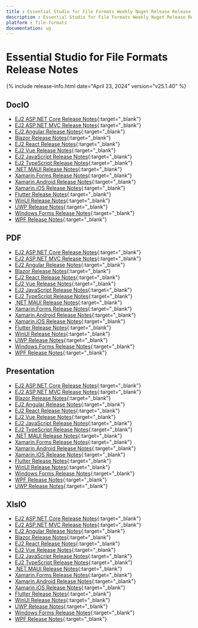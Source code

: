 ```yaml
---
title : Essential Studio for File Formats Weekly Nuget Release Release Notes  
description : Essential Studio for File Formats Weekly Nuget Release Release Notes  
platform : file-formats
documentation: ug
---
```


# Essential Studio for File Formats  Release Notes  

{% include release-info.html date="April 23, 2024" version="v25.1.40" %} 


## DocIO

* [EJ2 ASP.NET Core Release Notes](https://ej2.syncfusion.com/aspnetcore/documentation/release-notes/25.1.41#docio){:target="_blank"}
* [EJ2 ASP.NET MVC Release Notes](https://ej2.syncfusion.com/aspnetmvc/documentation/release-notes/25.1.41#docio){:target="_blank"}
* [EJ2 Angular Release Notes](https://ej2.syncfusion.com/angular/documentation/release-notes/25.1.41#docio){:target="_blank"}
* [Blazor Release Notes](https://blazor.syncfusion.com/documentation/release-notes/25.1.41#docio){:target="_blank"}
* [EJ2 React Release Notes](https://ej2.syncfusion.com/react/documentation/release-notes/25.1.41#docio){:target="_blank"}
* [EJ2 Vue  Release Notes](https://ej2.syncfusion.com/vue/documentation/release-notes/25.1.41#docio){:target="_blank"}
* [EJ2 JavaScript Release Notes](https://ej2.syncfusion.com/javascript/documentation/release-notes/25.1.41#docio){:target="_blank"}
* [EJ2 TypeScript Release Notes](https://ej2.syncfusion.com/documentation/release-notes/25.1.41#docio){:target="_blank"}
* [.NET MAUI Release Notes](/maui/release-notes/v25.1.40#docio){:target="_blank"}
* [Xamarin.Forms Release Notes](/xamarin/release-notes/v25.1.40#docio){:target="_blank"}
* [Xamarin.Android Release Notes](/xamarin-android/release-notes/v25.1.40#docio){:target="_blank"}
* [Xamarin.iOS Release Notes](/xamarin-ios/release-notes/v25.1.40#docio){:target="_blank"}
* [Flutter Release Notes](/flutter/release-notes/v25.1.40#docio){:target="_blank"}
* [WinUI Release Notes](/winui/release-notes/v25.1.40#docio){:target="_blank"}
* [UWP Release Notes](/uwp/release-notes/v25.1.40#docio){:target="_blank"}
* [Windows Forms Release Notes](/windowsforms/release-notes/v25.1.40#docio){:target="_blank"}
* [WPF Release Notes](/wpf/release-notes/v25.1.40#docio){:target="_blank"}



## PDF

* [EJ2 ASP.NET Core Release Notes](https://ej2.syncfusion.com/aspnetcore/documentation/release-notes/25.1.41#pdf){:target="_blank"}
* [EJ2 ASP.NET MVC Release Notes](https://ej2.syncfusion.com/aspnetmvc/documentation/release-notes/25.1.41#pdf){:target="_blank"}
* [EJ2 Angular Release Notes](https://ej2.syncfusion.com/angular/documentation/release-notes/25.1.41#pdf){:target="_blank"}
* [Blazor Release Notes](https://blazor.syncfusion.com/documentation/release-notes/25.1.41#pdf){:target="_blank"}
* [EJ2 React Release Notes](https://ej2.syncfusion.com/react/documentation/release-notes/25.1.41#pdf){:target="_blank"}
* [EJ2 Vue  Release Notes](https://ej2.syncfusion.com/vue/documentation/release-notes/25.1.41#pdf){:target="_blank"}
* [EJ2 JavaScript Release Notes](https://ej2.syncfusion.com/javascript/documentation/release-notes/25.1.41#pdf){:target="_blank"}
* [EJ2 TypeScript Release Notes](https://ej2.syncfusion.com/documentation/release-notes/25.1.41#pdf){:target="_blank"}
* [.NET MAUI Release Notes](/maui/release-notes/v25.1.40#pdf){:target="_blank"}
* [Xamarin.Forms Release Notes](/xamarin/release-notes/v25.1.40#pdf){:target="_blank"}
* [Xamarin.Android Release Notes](/xamarin-android/release-notes/v25.1.40#pdf){:target="_blank"}
* [Xamarin.iOS Release Notes](/xamarin-ios/release-notes/v25.1.40#pdf){:target="_blank"}
* [Flutter Release Notes](/flutter/release-notes/v25.1.40#pdf){:target="_blank"}
* [WinUI Release Notes](/winui/release-notes/v25.1.40#pdf){:target="_blank"}
* [UWP Release Notes](/uwp/release-notes/v25.1.40#pdf){:target="_blank"}
* [Windows Forms Release Notes](/windowsforms/release-notes/v25.1.40#pdf){:target="_blank"}
* [WPF Release Notes](/wpf/release-notes/v25.1.40#pdf){:target="_blank"}


## Presentation

* [EJ2 ASP.NET Core Release Notes](https://ej2.syncfusion.com/aspnetcore/documentation/release-notes/25.1.41#presentation){:target="_blank"}
* [EJ2 ASP.NET MVC Release Notes](https://ej2.syncfusion.com/aspnetmvc/documentation/release-notes/25.1.41#presentation){:target="_blank"}
* [Blazor Release Notes](https://blazor.syncfusion.com/documentation/release-notes/25.1.41#presentation){:target="_blank"}
* [EJ2 Angular Release Notes](https://ej2.syncfusion.com/angular/documentation/release-notes/25.1.41#presentation){:target="_blank"}
* [EJ2 React Release Notes](https://ej2.syncfusion.com/react/documentation/release-notes/25.1.41#presentation){:target="_blank"}
* [EJ2 Vue  Release Notes](https://ej2.syncfusion.com/vue/documentation/release-notes/25.1.41#presentation){:target="_blank"}
* [EJ2 JavaScript Release Notes](https://ej2.syncfusion.com/javascript/documentation/release-notes/25.1.41#presentation){:target="_blank"}
* [EJ2 TypeScript Release Notes](https://ej2.syncfusion.com/documentation/release-notes/25.1.41#presentation){:target="_blank"}
* [.NET MAUI Release Notes](/maui/release-notes/v25.1.40#presentation){:target="_blank"}
* [Xamarin.Forms Release Notes](/xamarin/release-notes/v25.1.40#presentation){:target="_blank"}
* [Xamarin.Android Release Notes](/xamarin-android/release-notes/v25.1.40#presentation){:target="_blank"}
* [Xamarin.iOS Release Notes](/xamarin-ios/release-notes/v25.1.40#presentation){:target="_blank"}
* [Flutter Release Notes](/flutter/release-notes/v25.1.40#presentation){:target="_blank"}
* [WinUI Release Notes](/winui/release-notes/v25.1.40#presentation){:target="_blank"}
* [Windows Forms Release Notes](/windowsforms/release-notes/v25.1.40#presentation){:target="_blank"}
* [WPF Release Notes](/wpf/release-notes/v25.1.40#presentation){:target="_blank"}
* [UWP Release Notes](/uwp/release-notes/v25.1.40#presentation){:target="_blank"}



## XlsIO

* [EJ2 ASP.NET Core Release Notes](https://ej2.syncfusion.com/aspnetcore/documentation/release-notes/25.1.41#xlsio){:target="_blank"}
* [EJ2 ASP.NET MVC Release Notes](https://ej2.syncfusion.com/aspnetmvc/documentation/release-notes/25.1.41#xlsio){:target="_blank"}
* [EJ2 Angular Release Notes](https://ej2.syncfusion.com/angular/documentation/release-notes/25.1.41#xlsio){:target="_blank"}
* [Blazor Release Notes](https://blazor.syncfusion.com/documentation/release-notes/25.1.41#xlsio){:target="_blank"}
* [EJ2 React Release Notes](https://ej2.syncfusion.com/react/documentation/release-notes/25.1.41#xlsio){:target="_blank"}
* [EJ2 Vue  Release Notes](https://ej2.syncfusion.com/vue/documentation/release-notes/25.1.41#xlsio){:target="_blank"}
* [EJ2 JavaScript Release Notes](https://ej2.syncfusion.com/javascript/documentation/release-notes/25.1.41#xlsio){:target="_blank"}
* [EJ2 TypeScript Release Notes](https://ej2.syncfusion.com/documentation/release-notes/25.1.41#xlsio){:target="_blank"}
* [.NET MAUI Release Notes](/maui/release-notes/v25.1.40#xlsio){:target="_blank"}
* [Xamarin.Forms Release Notes](/xamarin/release-notes/v25.1.40#xlsio){:target="_blank"}
* [Xamarin.Android Release Notes](/xamarin-android/release-notes/v25.1.40#xlsio){:target="_blank"}
* [Xamarin.iOS Release Notes](/xamarin-ios/release-notes/v25.1.40#xlsio){:target="_blank"}
* [Flutter Release Notes](/flutter/release-notes/v25.1.40#xlsio){:target="_blank"}
* [WinUI Release Notes](/winui/release-notes/v25.1.40#xlsio){:target="_blank"}
* [UWP Release Notes](/uwp/release-notes/v25.1.40#xlsio){:target="_blank"}
* [Windows Forms Release Notes](/windowsforms/release-notes/v25.1.40#xlsio){:target="_blank"}
* [WPF Release Notes](/wpf/release-notes/v25.1.40#xlsio){:target="_blank"}


